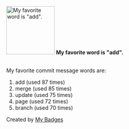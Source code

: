 <img src="https://my-badges.github.io/my-badges/favorite-word.png" alt="My favorite word is &quot;add&quot;." title="My favorite word is &quot;add&quot;." width="128">
<strong>My favorite word is &quot;add&quot;.</strong>
<br><br>

My favorite commit message words are:

1. add (used 87 times)
2. merge (used 85 times)
3. update (used 75 times)
4. page (used 72 times)
5. branch (used 70 times)


Created by <a href="https://github.com/my-badges/my-badges">My Badges</a>